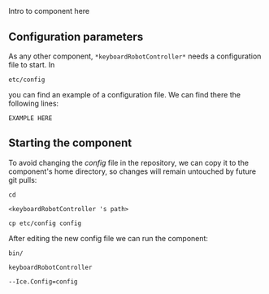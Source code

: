 ```
```
#
``` keyboardRobotController
```
Intro to component here


## Configuration parameters
As any other component,
``` *keyboardRobotController* ```
needs a configuration file to start. In

    etc/config

you can find an example of a configuration file. We can find there the following lines:

    EXAMPLE HERE


## Starting the component
To avoid changing the *config* file in the repository, we can copy it to the component's home directory, so changes will remain untouched by future git pulls:

    cd

``` <keyboardRobotController 's path> ```

    cp etc/config config

After editing the new config file we can run the component:

    bin/

```keyboardRobotController ```

    --Ice.Config=config
